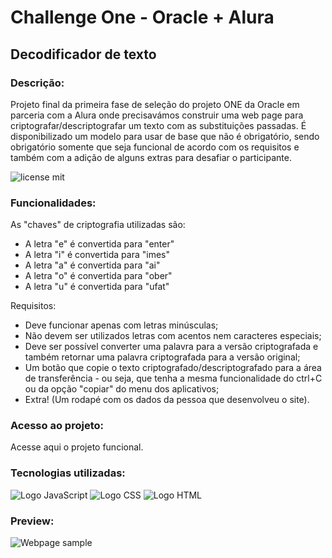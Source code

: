 # Challenge One - Oracle + Alura
<h2>Decodificador de texto</h2>
<h3>Descrição:</h3>
Projeto final da primeira fase de seleção do projeto ONE da Oracle em parceria com a Alura onde precisavámos construir uma web page para criptografar/descriptografar um texto com as substituições passadas. É disponibilizado um modelo para usar de base que não é obrigatório, sendo obrigatório somente que seja funcional de acordo com os requisitos e também com a adição de alguns extras para desafiar o participante.

![license mit](https://img.shields.io/badge/License-MIT-blue)


<h3>Funcionalidades:</h3>
As "chaves" de criptografia utilizadas são:

- A letra "e" é convertida para "enter"
- A letra "i" é convertida para "imes"
- A letra "a" é convertida para "ai"
- A letra "o" é convertida para "ober"
- A letra "u" é convertida para "ufat"

Requisitos:

- Deve funcionar apenas com letras minúsculas;
- Não devem ser utilizados letras com acentos nem caracteres especiais;
- Deve ser possível converter uma palavra para a versão criptografada e também retornar uma palavra criptografada para a versão original;
- Um botão que copie o texto criptografado/descriptografado para a área de transferência - ou seja, que tenha a mesma funcionalidade do ctrl+C ou da opção "copiar" do menu dos aplicativos;
- Extra! (Um rodapé com os dados da pessoa que desenvolveu o site).

<h3>Acesso ao projeto:</h3>
Acesse aqui o projeto funcional.

<h3>Tecnologias utilizadas:</h3>

![Logo JavaScript](https://img.shields.io/badge/JavaScript-323330?style=for-the-badge&logo=javascript&logoColor=F7DF1E)
![Logo CSS](https://img.shields.io/badge/CSS3-1572B6?style=for-the-badge&logo=css3&logoColor=white)
![Logo HTML](https://img.shields.io/badge/HTML5-E34F26?style=for-the-badge&logo=html5&logoColor=white)

<h3>Preview:</h3>

![Webpage sample](https://github.com/anakarolcatu/text-decoder/assets/151869218/0972e4f1-a68b-4bd7-958d-658486d0499a)

